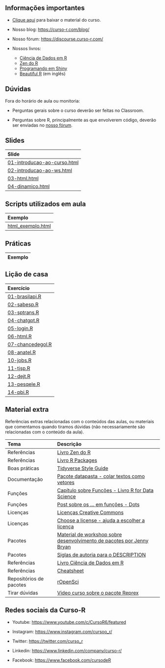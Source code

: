 
<!-- README.md is generated from README.Rmd. Please edit that file -->

## Informações importantes

- [Clique
  aqui](https://github.com/curso-r/main-web-scraping/raw/master/material_do_curso.zip)
  para baixar o material do curso.

- Nosso blog: <https://curso-r.com/blog/>

- Nosso fórum: <https://discourse.curso-r.com/>

- Nossos livros:

  - [Ciência de Dados em R](https://livro.curso-r.com/)
  - [Zen do R](https://curso-r.github.io/zen-do-r/)
  - [Programando em Shiny](https://programando-em-shiny.curso-r.com/)
  - [Beautiful R](https://curso-r.github.io/beautiful-r/) (em inglês)

## Dúvidas

Fora do horário de aula ou monitoria:

- Perguntas gerais sobre o curso deverão ser feitas no Classroom.

- Perguntas sobre R, principalmente as que envolverem código, deverão
  ser enviadas no [nosso fórum](https://discourse.curso-r.com/).

## Slides

| Slide                                                                                                                     |
|:--------------------------------------------------------------------------------------------------------------------------|
| [01-introducao-ao-curso.html](https://curso-r.github.io/202306-web-scraping/materiais/slides/01-introducao-ao-curso.html) |
| [02-introducao-ao-ws.html](https://curso-r.github.io/202306-web-scraping/materiais/slides/02-introducao-ao-ws.html)       |
| [03-html.html](https://curso-r.github.io/202306-web-scraping/materiais/slides/03-html.html)                               |
| [04-dinamico.html](https://curso-r.github.io/202306-web-scraping/materiais/slides/04-dinamico.html)                       |

## Scripts utilizados em aula

| Exemplo                                                                                                         |
|:----------------------------------------------------------------------------------------------------------------|
| [html_exemplo.html](https://curso-r.github.io/202306-web-scraping/materiais/exemplos_de_aula/html_exemplo.html) |

## Práticas

| Exemplo |
|:--------|

## Lição de casa

| Exercício                                                                                               |
|:--------------------------------------------------------------------------------------------------------|
| [01-brasilapi.R](https://curso-r.github.io/202306-web-scraping/materiais/exercicios/01-brasilapi.R)     |
| [02-sabesp.R](https://curso-r.github.io/202306-web-scraping/materiais/exercicios/02-sabesp.R)           |
| [03-sptrans.R](https://curso-r.github.io/202306-web-scraping/materiais/exercicios/03-sptrans.R)         |
| [04-chatgpt.R](https://curso-r.github.io/202306-web-scraping/materiais/exercicios/04-chatgpt.R)         |
| [05-login.R](https://curso-r.github.io/202306-web-scraping/materiais/exercicios/05-login.R)             |
| [06-html.R](https://curso-r.github.io/202306-web-scraping/materiais/exercicios/06-html.R)               |
| [07-chancedegol.R](https://curso-r.github.io/202306-web-scraping/materiais/exercicios/07-chancedegol.R) |
| [08-anatel.R](https://curso-r.github.io/202306-web-scraping/materiais/exercicios/08-anatel.R)           |
| [10-jobs.R](https://curso-r.github.io/202306-web-scraping/materiais/exercicios/10-jobs.R)               |
| [11-tjsp.R](https://curso-r.github.io/202306-web-scraping/materiais/exercicios/11-tjsp.R)               |
| [12-dejt.R](https://curso-r.github.io/202306-web-scraping/materiais/exercicios/12-dejt.R)               |
| [13-pesqele.R](https://curso-r.github.io/202306-web-scraping/materiais/exercicios/13-pesqele.R)         |
| [14-pbi.R](https://curso-r.github.io/202306-web-scraping/materiais/exercicios/14-pbi.R)                 |

## Material extra

Referências extras relacionadas com o conteúdos das aulas, ou materiais
que comentamos quando tiramos dúvidas (não necessariamente são
relacionadas com o conteúdo da aula).

| Tema                    | Descrição                                                                                                            |
|:------------------------|:---------------------------------------------------------------------------------------------------------------------|
| Referências             | [Livro Zen do R](https://curso-r.github.io/zen-do-r/)                                                                |
| Referências             | [Livro R Packages](https://r-pkgs.org/)                                                                              |
| Boas práticas           | [Tidyverse Style Guide](https://principles.tidyverse.org/)                                                           |
| Documentação            | [Pacote datapasta - colar textos como vetores](https://milesmcbain.github.io/datapasta/)                             |
| Funções                 | [Capítulo sobre Funcões - Livro R for Data Science](https://r4ds.had.co.nz/functions.html)                           |
| Funções                 | [Post sobre os … em funções - Dots](https://blog.curso-r.com/posts/2021-12-03-tutorial-dots/)                        |
| Licenças                | [Licenças Creative Commons](https://br.creativecommons.net/licencas/)                                                |
| Licenças                | [Choose a license - ajuda a escolher a licença](https://choosealicense.com/)                                         |
| Pacotes                 | [Material de workshop sobre desenvolvimento de pacotes por Jenny Bryan](https://github.com/jennybc/pkg-dev-tutorial) |
| Pacotes                 | [Siglas de autoria para o DESCRIPTION](https://r-pkgs.org/description.html#author)                                   |
| Referências             | [Livro Ciência de Dados em R](https://livro.curso-r.com/)                                                            |
| Referências             | [Cheatsheet](https://github.com/rstudio/cheatsheets/raw/master/package-development.pdf)                              |
| Repositórios de pacotes | [rOpenSci](https://ropensci.org/packages/all/)                                                                       |
| Tirar dúvidas           | [Video curso sobre o pacote Reprex](https://www.youtube.com/watch?v=IxlGYVnaGXk)                                     |

## Redes sociais da Curso-R

- Youtube: <https://www.youtube.com/c/CursoR6/featured>

- Instagram: <https://www.instagram.com/cursoo_r/>

- Twitter: <https://twitter.com/curso_r>

- Linkedin: <https://www.linkedin.com/company/curso-r/>

- Facebook: <https://www.facebook.com/cursodeR>
